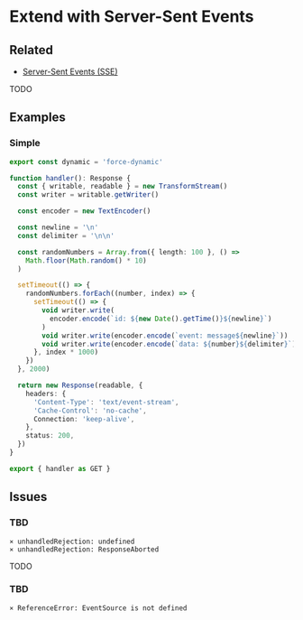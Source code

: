 # Extend with Server-Sent Events

## Related

- [Server-Sent Events (SSE)](/sse.md)

<!--
https://github.com/zhangdongsh/L-GPT/blob/main/src/app/api/azure/route.ts

https://velog.io/@baby_dev/Server-Component-%EC%8B%A4%EC%A0%84%EC%97%90%EC%84%9C-%EC%8D%A8%EB%A8%B9%EA%B8%B0-2%ED%8E%B8

https://medium.com/@ruslanfg/long-running-nextjs-requests-eff158e75c1d
https://michaelangelo.io/blog/server-sent-events
-->

<!--
https://github.com/sanrafa/sveltekit-sse-example
-->

<!--
https://github.com/Simon-Initiative/oli-torus/blob/master/assets/src/apps/delivery/components/NotificationContext.tsx
-->

TODO

<!--
TransformStream

https://github.com/rafaelmaferreira/idc-ms-chatgpt/blob/main/webapp/src/app/api/event-stream/route.ts
https://github.com/rafaelmaferreira/idc-ms-chatgpt/blob/main/webapp/src/app/api/messages/%5BmessageId%5D/events/route.ts
https://github.com/devfullcycle/fclx/blob/main/nextjs/src/app/api/event-stream/route.ts
https://github.com/living-in-seoul/frontend/blob/main/src/app/api/sse/route.ts
https://github.com/Tolu-Mals/nextjs-server-sse/blob/main/src/app/api/route.ts

https://github.com/XD2Sketch/react-chat-stream/blob/main/example/src/app/chat/route.ts

eventsource-parser (fetch SSE)

https://github.com/CloseAI-Software/journey_crafter/blob/main/src/app/api/chat/route.ts
-->

<!--
path:route.ts content:text/event-stream content:next/server

path:src/app path:route.ts content:next/server content:"EventSource"

path:src/app path:route.ts content:"export const dynamic" content:"force-dynamic"
-->

<!--
export const dynamic = 'force-dynamic'
-->

## Examples

### Simple

```ts
export const dynamic = 'force-dynamic'

function handler(): Response {
  const { writable, readable } = new TransformStream()
  const writer = writable.getWriter()

  const encoder = new TextEncoder()

  const newline = '\n'
  const delimiter = '\n\n'

  const randomNumbers = Array.from({ length: 100 }, () =>
    Math.floor(Math.random() * 10)
  )

  setTimeout(() => {
    randomNumbers.forEach((number, index) => {
      setTimeout(() => {
        void writer.write(
          encoder.encode(`id: ${new Date().getTime()}${newline}`)
        )
        void writer.write(encoder.encode(`event: message${newline}`))
        void writer.write(encoder.encode(`data: ${number}${delimiter}`))
      }, index * 1000)
    })
  }, 2000)

  return new Response(readable, {
    headers: {
      'Content-Type': 'text/event-stream',
      'Cache-Control': 'no-cache',
      Connection: 'keep-alive',
    },
    status: 200,
  })
}

export { handler as GET }
```

<!--
https://github.com/rafaelmaferreira/idc-ms-chatgpt/blob/main/webapp/src/app/api/messages/%5BmessageId%5D/events/route_example.txt
-->

<!-- ###

```ts
function handler(): Response {
  const { writable, readable } = new TransformStream()
  const writer = writable.getWriter()
  const encoder = new TextEncoder()

  setTimeout(async () => {
    void writer.write(
      encoder.encode(
        `data: ${JSON.stringify({
          message: 'open',
          time: new Date().toISOString(),
        })}\n\n`,
      ),
    )

    for (let i = 1; i <= 4; i++) {
      // await wait(2000)

      void writer.write(
        encoder.encode(
          `data: ${JSON.stringify({
            message: `hello:${i}`,
            time: new Date().toISOString(),
          })}\n\n`,
        ),
      )
    }

    await wait(2000)

    void writer.write(
      encoder.encode(
        `data: ${JSON.stringify({
          message: 'close',
          time: new Date().toISOString(),
        })}\n\n`,
      ),
    )

    await wait(5000)

    void writer.close()
  }, 100)

  return new Response(readable, {
    headers: {
      'Content-Type': 'text/event-stream',
      'Cache-Control': 'no-cache',
      Connection: 'keep-alive',
    },
    status: 200,
  })
}

export { handler as GET }
``` -->

## Issues

### TBD

```log
⨯ unhandledRejection: undefined
⨯ unhandledRejection: ResponseAborted
```

TODO

### TBD

```log
⨯ ReferenceError: EventSource is not defined
```
